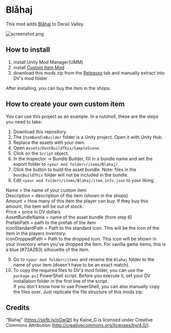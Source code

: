 ﻿# Blåhaj

This mod adds [Blåhaj](https://knowyourmeme.com/editorials/guides/what-does-blahaj-mean-the-seemingly-inexplicable-popularity-of-ikeas-iconic-shark-plushie-explained) to Derail Valley.

![screenshot.png](screenshot.png)

## How to install

1. install Unity Mod Manager(UMM)
2. install [Custom Item Mod](https://github.com/t0stiman/dv_custom_item_mod)
3. download this mods zip from the [Releases](https://git.tostiman.com/tostiman/dv_blahaj/releases) tab and manually extract into DV's mod folder

After installing, you can buy the item in the shops.

## How to create your own custom item

You can use this project as an example. In a nutshell, these are the steps you need to take:

1. Download this repository.
2. The `ItemBundleBuilder` folder is a Unity project. Open it with Unity Hub.
3. Replace the assets with your own.
4. Open `Assets/DontBuildThis/SampleScene`.
5. Click on the `Script` object.
6. In the inspector -> Bundle Builder, fill in a bundle name and set the export folder to `<your mod folder>/items/Blahaj/`.
7. Click the button to build the asset bundle. Note: files in the `DontBuildThis` folder will not be included in the bundle.
8. Edit `<your mod folder>/items/Blahaj/item_info.json` to your liking.

Name = the name of your custom item  
Description = description of the item (shown in the shops)  
Amount = How many of this item the player can buy. If they buy this amount, the item will be out of stock.  
Price = price in DV dollars  
AssetBundleName = name of the asset bundle (from step 6)  
PrefabPath = path to the prefab of the item  
IconStandardPath = Path to the standard icon. This will be the icon of the item in the players inventory.  
IconDroppedPath = Path to the dropped icon. This icon will be shown in your inventory when you've dropped the item. For vanilla game items, this is a blue (#72A2B3) silhouette of the item.  

9.  Go to `<your mod folder>/items` and rename the `Blahaj` folder to the name of your item (doesn't have to be an exact match).
10. To copy the required files to DV's mod folder, you can use the `package.ps1` PowerShell script. Before you execute it, set your DV installation folder in the first line of the script.  
    If you don't know how to use PowerShell, you can also manually copy the files over. Just replicate the file structure of this mods zip.

## Credits

"Blahaj" (https://skfb.ly/oGwQt) by Kaine_G is licensed under Creative Commons Attribution (http://creativecommons.org/licenses/by/4.0/).